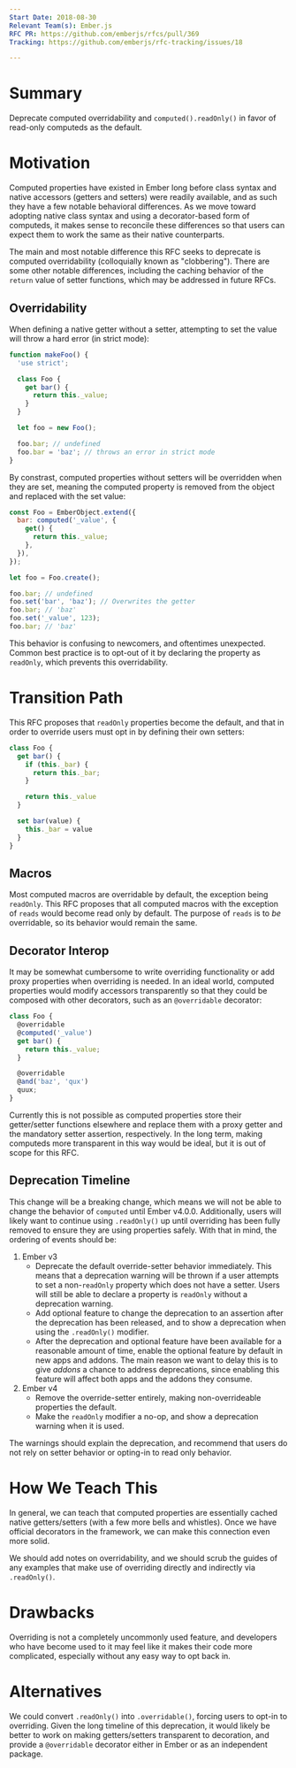 ```yaml
---
Start Date: 2018-08-30
Relevant Team(s): Ember.js
RFC PR: https://github.com/emberjs/rfcs/pull/369
Tracking: https://github.com/emberjs/rfc-tracking/issues/18

---
```


# Summary

Deprecate computed overridability and `computed().readOnly()` in favor of
read-only computeds as the default.

# Motivation

Computed properties have existed in Ember long before class syntax and native
accessors (getters and setters) were readily available, and as such they have a
few notable behavioral differences. As we move toward adopting native class
syntax and using a decorator-based form of computeds, it makes sense to
reconcile these differences so that users can expect them to work the same as
their native counterparts.

The main and most notable difference this RFC seeks to deprecate is computed
overridability (colloquially known as "clobbering"). There are some other
notable differences, including the caching behavior of the `return` value of
setter functions, which may be addressed in future RFCs.

## Overridability

When defining a native getter without a setter, attempting to set the value will
throw a hard error (in strict mode):

```js
function makeFoo() {
  'use strict';

  class Foo {
    get bar() {
      return this._value;
    }
  }

  let foo = new Foo();

  foo.bar; // undefined
  foo.bar = 'baz'; // throws an error in strict mode
}
```

By constrast, computed properties without setters will be overridden when they
are set, meaning the computed property is removed from the object and replaced
with the set value:

```js
const Foo = EmberObject.extend({
  bar: computed('_value', {
    get() {
      return this._value;
    },
  }),
});

let foo = Foo.create();

foo.bar; // undefined
foo.set('bar', 'baz'); // Overwrites the getter
foo.bar; // 'baz'
foo.set('_value', 123);
foo.bar; // 'baz'
```

This behavior is confusing to newcomers, and oftentimes unexpected. Common best
practice is to opt-out of it by declaring the property as `readOnly`, which
prevents this overridability.

# Transition Path

This RFC proposes that `readOnly` properties become the default, and that in
order to override users must opt in by defining their own setters:

```js
class Foo {
  get bar() {
    if (this._bar) {
      return this._bar;
    }

    return this._value
  }

  set bar(value) {
    this._bar = value
  }
}
```

## Macros

Most computed macros are overridable by default, the exception being `readOnly`.
This RFC proposes that all computed macros with the exception of `reads` would
become read only by default. The purpose of `reads` is to _be_ overridable, so
its behavior would remain the same.

## Decorator Interop

It may be somewhat cumbersome to write overriding functionality or add proxy
properties when overriding is needed. In an ideal world, computed properties
would modify accessors transparently so that they could be composed with other
decorators, such as an `@overridable` decorator:

```js
class Foo {
  @overridable
  @computed('_value')
  get bar() {
    return this._value;
  }

  @overridable
  @and('baz', 'qux')
  quux;
}
```

Currently this is not possible as computed properties store their getter/setter
functions elsewhere and replace them with a proxy getter and the mandatory
setter assertion, respectively. In the long term, making computeds more
transparent in this way would be ideal, but it is out of scope for this RFC.

## Deprecation Timeline

This change will be a breaking change, which means we will not be able to change
the behavior of `computed` until Ember v4.0.0. Additionally, users will likely
want to continue using `.readOnly()` up until overriding has been fully removed
to ensure they are using properties safely. With that in mind, the ordering of
events should be:

1. Ember v3
    * Deprecate the default override-setter behavior immediately. This means that
      a deprecation warning will be thrown if a user attempts to set a
      non-`readOnly` property which does not have a setter. Users will still be
      able to declare a property is `readOnly` without a deprecation warning.
    * Add optional feature to change the deprecation to an assertion after the
      deprecation has been released, and to show a deprecation when using
      the `.readOnly()` modifier.
    * After the deprecation and optional feature have been available for a
      reasonable amount of time, enable the optional feature by default in new
      apps and addons. The main reason we want to delay this is to give _addons_
      a chance to address deprecations, since enabling this feature will affect
      both apps and the addons they consume.
2. Ember v4
    * Remove the override-setter entirely, making non-overrideable properties the
      default.
    * Make the `readOnly` modifier a no-op, and show a deprecation warning when it
      is used.

The warnings should explain the deprecation, and recommend that users do not
rely on setter behavior or opting-in to read only behavior.

# How We Teach This

In general, we can teach that computed properties are essentially cached native
getters/setters (with a few more bells and whistles). Once we have official
decorators in the framework, we can make this connection even more solid.

We should add notes on overridability, and we should scrub the guides of any
examples that make use of overriding directly and indirectly via `.readOnly()`.

# Drawbacks

Overriding is not a completely uncommonly used feature, and developers who have
become used to it may feel like it makes their code more complicated, especially
without any easy way to opt back in.

# Alternatives

We could convert `.readOnly()` into `.overridable()`, forcing users to opt-in
to overriding. Given the long timeline of this deprecation, it would likely be
better to work on making getters/setters transparent to decoration, and provide
a `@overridable` decorator either in Ember or as an independent package.
